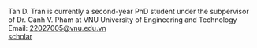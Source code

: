 Tan D. Tran is currently a second-year PhD student under the subpervisor of Dr. Canh V. Pham at VNU University of Engineering and Technology
Email:  [22027005@vnu.edu.vn](mailto:22027005@vnu.edu.vn)  
[scholar](https://scholar.google.com/citations?user=EHKNGs0AAAAJ&hl=vi)
